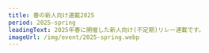 ```yaml
---
title: 春の新人向け連載2025
period: 2025-spring
leadingText: 2025年春に開催した新人向け(不定期)リレー連載です。
imageUrl: /img/event/2025-spring.webp
---
```

